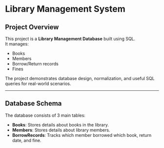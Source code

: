 #  Library Management System 

##  Project Overview
This project is a **Library Management Database** built using SQL.  
It manages:
- Books
- Members
- Borrow/Return records
- Fines

The project demonstrates database design, normalization, and useful SQL queries for real-world scenarios.

---

## Database Schema
The database consists of 3 main tables:

- **Books**: Stores details about books in the library.  
- **Members**: Stores details about library members.  
- **BorrowRecords**: Tracks which member borrowed which book, return date, and fine.  


